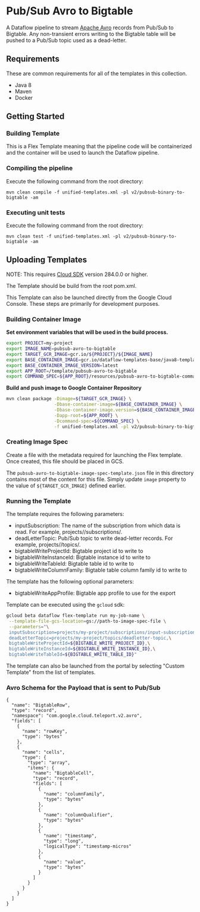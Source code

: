 # Pub/Sub Avro to Bigtable

A Dataflow pipeline to stream [Apache Avro](https://avro.apache.org/) records
from Pub/Sub to Bigtable. Any non-transient errors writing to the Bigtable table
will be pushed to a Pub/Sub topic used as a dead-letter.

## Requirements

These are common requirements for all of the templates in this collection.

*   Java 8
*   Maven
*   Docker

## Getting Started

### Building Template

This is a Flex Template meaning that the pipeline code will be containerized and
the container will be used to launch the Dataflow pipeline.

### Compiling the pipeline

Execute the following command from the root directory:

```shell
mvn clean compile -f unified-templates.xml -pl v2/pubsub-binary-to-bigtable -am
```

### Executing unit tests

Execute the following command from the root directory:

```shell
mvn clean test -f unified-templates.xml -pl v2/pubsub-binary-to-bigtable -am
```

## Uploading Templates

NOTE: This requires [Cloud SDK](https://cloud.google.com/sdk/downloads) version
284.0.0 or higher.

The Template should be build from the root pom.xml.

This Template can also be launched directly from the Google Cloud Console. These
steps are primarily for development purposes.

### Building Container Image

__Set environment variables that will be used in the build process.__

```sh
export PROJECT=my-project
export IMAGE_NAME=pubsub-avro-to-bigtable
export TARGET_GCR_IMAGE=gcr.io/${PROJECT}/${IMAGE_NAME}
export BASE_CONTAINER_IMAGE=gcr.io/dataflow-templates-base/java8-template-launcher-base
export BASE_CONTAINER_IMAGE_VERSION=latest
export APP_ROOT=/template/pubsub-avro-to-bigtable
export COMMAND_SPEC=${APP_ROOT}/resources/pubsub-avro-to-bigtable-command-spec.json
```

__Build and push image to Google Container Repository__

```sh
mvn clean package -Dimage=${TARGET_GCR_IMAGE} \
                  -Dbase-container-image=${BASE_CONTAINER_IMAGE} \
                  -Dbase-container-image.version=${BASE_CONTAINER_IMAGE_VERSION} \
                  -Dapp-root=${APP_ROOT} \
                  -Dcommand-spec=${COMMAND_SPEC} \
                  -f unified-templates.xml -pl v2/pubsub-binary-to-bigtable -am
```

### Creating Image Spec

Create a file with the metadata required for launching the Flex template. Once
created, this file should be placed in GCS.

The `pubsub-avro-to-bigtable-image-spec-template.json` file in this directory
contains most of the content for this file. Simply update `image` property to
the value of `${TARGET_GCR_IMAGE}` defined earlier.

### Running the Template

The template requires the following parameters:

*   inputSubscription: The name of the subscription from which data is read. For
    example, projects/<project-id>/subscriptions/<subscription-name>.
*   deadLetterTopic: Pub/Sub topic to write dead-letter records. For example,
    projects/<project-id>/topics/<topic-name>.
*   bigtableWriteProjectId: Bigtable project id to write to
*   bigtableWriteInstanceId: Bigtable instance id to write to
*   bigtableWriteTableId: Bigtable table id to write to
*   bigtableWriteColumnFamily: Bigtable table column family id to write to

The template has the following optional parameters:
*   bigtableWriteAppProfile: Bigtable app profile to use for the export

Template can be executed using the `gcloud` sdk:

```sh
gcloud beta dataflow flex-template run my-job-name \
 --template-file-gcs-location=gs://path-to-image-spec-file \
 --parameters="\
 inputSubscription=projects/my-project/subscriptions/input-subscription,\
 deadLetterTopic=projects/my-project/topics/deadletter-topic,\
 bigtableWriteProjectId=${BIGTABLE_WRITE_PROJECT_ID},\
 bigtableWriteInstanceId=${BIGTABLE_WRITE_INSTANCE_ID},\
 bigtableWriteTableId=${BIGTABLE_WRITE_TABLE_ID}"
```

The template can also be launched from the portal by selecting "Custom Template"
from the list of templates.

### Avro Schema for the Payload that is sent to Pub/Sub

```
{
  "name": "BigtableRow",
  "type": "record",
  "namespace": "com.google.cloud.teleport.v2.avro",
  "fields": [
    {
      "name": "rowKey",
      "type": "bytes"
    },
    {
      "name": "cells",
      "type": {
        "type": "array",
        "items": {
          "name": "BigtableCell",
          "type": "record",
          "fields": [
            {
              "name": "columnFamily",
              "type": "bytes"
            },
            {
              "name": "columnQualifier",
              "type": "bytes"
            },
            {
              "name": "timestamp",
              "type": "long",
              "logicalType": "timestamp-micros"
            },
            {
              "name": "value",
              "type": "bytes"
            }
          ]
        }
      }
    }
  ]
}
```
